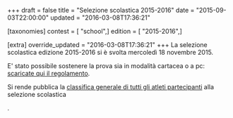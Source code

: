 +++
draft = false
title = "Selezione scolastica 2015-2016"
date = "2015-09-03T22:00:00"
updated = "2016-03-08T17:36:21"

[taxonomies]
contest = [ "school",]
edition = [ "2015-2016",]

[extra]
override_updated = "2016-03-08T17:36:21"
+++
La selezione scolastica edizione 2015-2016 si è svolta mercoledì 18 novembre 2015.

E' stato possibile sostenere la prova sia in modalità cartacea o a pc: [scaricate qui il regolamento](/oldsite/101/OII-Reg_SelScolastica_2015.pdf).

Si rende pubblica la [classifica generale di tutti gli atleti partecipanti](/oldsite/101/partecipanti_scolastica_2015.xlsx) alla selezione scolastica

.
